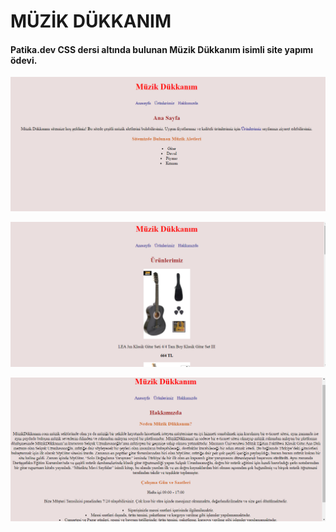 # MÜZİK DÜKKANIM

#### Patika.dev CSS dersi altında bulunan Müzik Dükkanım isimli site yapımı ödevi.

![Ekran Görüntüsü 1](M%C3%BCzikD%C3%BCkkan%C4%B1m.PNG)

![Ekran Görüntüsü 2](EkranG%C3%B6r%C3%BCnt%C3%BCs%C3%BC2.PNG)

![Ekran Görüntüsü 3](EkranG%C3%B6r%C3%BCnt%C3%BCs%C3%BC3.PNG)